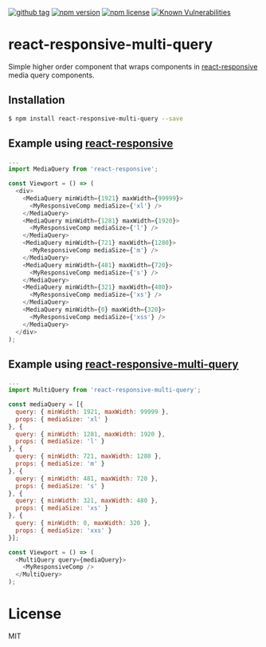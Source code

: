 [![github tag](https://img.shields.io/github/tag/michaelmitchell/react-responsive-multi-query.svg?maxAge=2592000)]()
[![npm version](https://badge.fury.io/js/react-responsive-multi-query.svg)](https://badge.fury.io/js/react-responsive-multi-query)
[![npm license](https://img.shields.io/npm/l/react-responsive-multi-query.svg?maxAge=2592000)]()
[![Known Vulnerabilities](https://snyk.io/test/npm/react-responsive-multi-query/badge.svg)](https://snyk.io/test/npm/react-responsive-multi-query)

# react-responsive-multi-query

Simple higher order component that wraps components in [react-responsive](https://github.com/contra/react-responsive) media query components.

## Installation

```sh
$ npm install react-responsive-multi-query --save
```

## Example using [react-responsive](https://github.com/contra/react-responsive)

```javascript
...
import MediaQuery from 'react-responsive';

const Viewport = () => (
  <div>
    <MediaQuery minWidth={1921} maxWidth={99999}>
      <MyResponsiveComp mediaSize={'xl'} />
    </MediaQuery>
    <MediaQuery minWidth={1281} maxWidth={1920}>
      <MyResponsiveComp mediaSize={'l'} />
    </MediaQuery>
    <MediaQuery minWidth={721} maxWidth={1280}>
      <MyResponsiveComp mediaSize={'m'} />
    </MediaQuery>
    <MediaQuery minWidth={481} maxWidth={720}>
      <MyResponsiveComp mediaSize={'s'} />
    </MediaQuery>
    <MediaQuery minWidth={321} maxWidth={480}>
      <MyResponsiveComp mediaSize={'xs'} />
    </MediaQuery>
    <MediaQuery minWidth={0} maxWidth={320}>
      <MyResponsiveComp mediaSize={'xss'} />
    </MediaQuery>
  </div>
);
```

## Example using [react-responsive-multi-query](https://github.com/michaelmitchell/react-responsive-multi-query)

```javascript
...
import MultiQuery from 'react-responsive-multi-query';

const mediaQuery = [{
  query: { minWidth: 1921, maxWidth: 99999 },
  props: { mediaSize: 'xl' }
}, {
  query: { minWidth: 1281, maxWidth: 1920 },
  props: { mediaSize: 'l' }
}, {
  query: { minWidth: 721, maxWidth: 1280 },
  props: { mediaSize: 'm' }
}, {
  query: { minWidth: 481, maxWidth: 720 },
  props: { mediaSize: 's' }
}, {
  query: { minWidth: 321, maxWidth: 480 },
  props: { mediaSize: 'xs' }
}, {
  query: { minWidth: 0, maxWidth: 320 },
  props: { mediaSize: 'xxs' }
}];

const Viewport = () => (
  <MultiQuery query={mediaQuery}>
    <MyResponsiveComp />
  </MultiQuery>
);
```

# License

MIT
